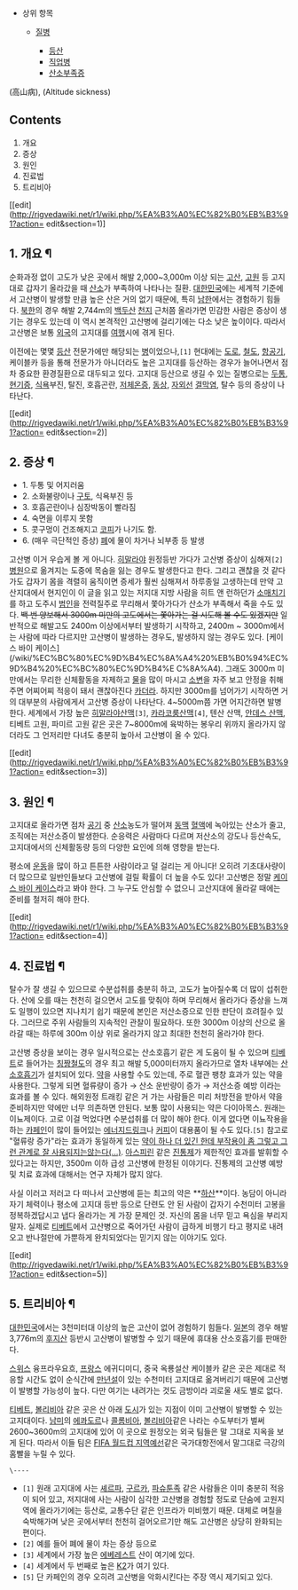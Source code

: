   * 상위 항목  

    * [질병](%EC%A7%88%EB%B3%91.md)  

      * [등산](%EB%93%B1%EC%82%B0.md)
      * [직업병](%EC%A7%81%EC%97%85%EB%B3%91.md)
      * [산소부족증](%EC%82%B0%EC%86%8C%EB%B6%80%EC%A1%B1%EC%A6%9D.md)  

(高山病), (Altitude sickness)

## Contents

    

1. 개요 
2. 증상 
3. 원인 
4. 진료법 
5. 트리비아 

[[edit](http://rigvedawiki.net/r1/wiki.php/%EA%B3%A0%EC%82%B0%EB%B3%91?action=
edit&section=1)]

## 1. 개요 ¶

순화과정 없이 고도가 낮은 곳에서 해발 2,000~3,000m 이상 되는 [고산](%EA%B3%A0%EC%82%B0.md),
[고원](%EA%B3%A0%EC%9B%90.md) 등 고지대로 갑자기 올라갔을 때
[산소](%EC%82%B0%EC%86%8C.md)가 부족하여 나타나는 질환.
[대한민국](%EB%8C%80%ED%95%9C%EB%AF%BC%EA%B5%AD.md)에는 세계적 기준에서 고산병이 발생할 만큼 높은
산은 거의 없기 때문에, 특히 [남한](%EB%82%A8%ED%95%9C.md)에서는 경험하기 힘들다.
[북한](%EB%B6%81%ED%95%9C.md)의 경우 해발 2,744m의
[백두산](%EB%B0%B1%EB%91%90%EC%82%B0.md) [천지](%EC%B2%9C%EC%A7%80.md) 근처쯤
올라가면 민감한 사람은 증상이 생기는 경우도 있는데 이 역시 본격적인 고산병에 걸리기에는 다소 낮은 높이이다. 따라서 고산병은 보통
[외국](%EC%99%B8%EA%B5%AD.md)의 고지대를 [여행](%EC%97%AC%ED%96%89.md)시에 겪게 된다.

  

이전에는 몇몇 [등산](%EB%93%B1%EC%82%B0.md) 전문가에만 해당되는
[병](%EB%B3%91.md)이었으나,`[1]` 현대에는 [도로](%EB%8F%84%EB%A1%9C.md),
[철도](%EC%B2%A0%EB%8F%84.md), [항공기](%ED%95%AD%EA%B3%B5%EA%B8%B0.md), 케이블카
등을 통해 전문가가 아니더라도 높은 고지대를 등산하는 경우가 늘어나면서 점차 중요한 환경질환으로 대두되고 있다. 고지대 등산으로 생길 수
있는 질병으로는 [두통](%EB%91%90%ED%86%B5.md),
[현기증](%ED%98%84%EA%B8%B0%EC%A6%9D.md), [식욕](%EC%8B%9D%EC%9A%95.md)부진,
탈진, 호흡곤란, [저체온증](%EC%A0%80%EC%B2%B4%EC%98%A8%EC%A6%9D.md),
[동상](%EB%8F%99%EC%83%81.md), [자외선](%EC%9E%90%EC%99%B8%EC%84%A0.md)
[결막염](%EA%B2%B0%EB%A7%89%EC%97%BC.md), 탈수 등의 증상이 나타난다.

  

[[edit](http://rigvedawiki.net/r1/wiki.php/%EA%B3%A0%EC%82%B0%EB%B3%91?action=
edit&section=2)]

## 2. 증상 ¶

  * 1\. 두통 및 어지러움
  * 2\. 소화불량이나 [구토](%EA%B5%AC%ED%86%A0.md), 식욕부진 등
  * 3\. 호흡곤란이나 심장박동이 빨라짐
  * 4\. 숙면을 이루지 못함
  * 5\. 콧구멍이 건조해지고 [코피](%EC%BD%94%ED%94%BC.md)가 나기도 함.
  * 6\. (매우 극단적인 증상) [폐](%ED%8F%90.md)에 물이 차거나 뇌부종 등 발생  

고산병 이거 우습게 볼 게 아니다. [히말라야](%ED%9E%88%EB%A7%90%EB%9D%BC%EC%95%BC.md) 원정등반
가다가 고산병 증상이 심해져`[2]` [병원](%EB%B3%91%EC%9B%90.md)으로 옮겨지는 도중에 목숨을 잃는 경우도
발생한다고 한다. 그리고 괜찮을 것 같다가도 갑자기 몸을 격렬히 움직이면 증세가 훨씬 심해져서 하루종일 고생하는데 만약 고산지대에서 현지인이
이 글을 읽고 있는 저지대 지방 사람을 히트 앤 런하던가
[소매치기](%EC%86%8C%EB%A7%A4%EC%B9%98%EA%B8%B0.md)를 하고 도주시
[범인](%EB%B2%94%EC%9D%B8.md)을 전력질주로 무리해서 쫓아가다가 산소가 부족해서 죽을 수도 있다. <del>백 번
양보해서 3000m 미만의 고도에서는 쫓아가는 걸 시도해 볼 수도 있겠지만</del> 일반적으로 해발고도 2400m 이상에서부터 발생하기
시작하고, 2400m ~ 3000m에서는 사람에 따라 다르지만 고산병이 발생하는 경우도, 발생하지 않는 경우도 있다. [케이스 바이 케이스]
(/wiki/%EC%BC%80%EC%9D%B4%EC%8A%A4%20%EB%B0%94%EC%9D%B4%20%EC%BC%80%EC%9D%B4%E
C%8A%A4). 그래도 3000m 미만에서는 무리한 신체활동을 자제하고 [물](%EB%AC%BC.md)을 많이 마시고
[소변](%EC%86%8C%EB%B3%80.md)을 자주 보고 안정을 취해주면 어찌어찌 적응이 돼서 괜찮아진다
[카더라](%EC%B9%B4%EB%8D%94%EB%9D%BC.md). 하지만 3000m를 넘어가기 시작하면 거의 대부분의 사람에게서
고산병 증상이 나타난다. 4~5000m쯤 가면 어지간하면 발병한다. 세계에서 가장 높은 [히말라야산맥](%ED%9E%88%EB%A7%90%EB%9D%BC%EC%95%BC%20%EC%82%B0%EB%A7%A5.md)`[3]`,
[카라코룸산맥](%EC%B9%B4%EB%9D%BC%EC%BD%94%EB%A3%B8%20%EC%82%B0%EB%A7%A5.md)`[4]`, 텐산
산맥, [안데스 산맥](%EC%95%88%EB%8D%B0%EC%8A%A4%20%EC%82%B0%EB%A7%A5.md), 티베트 고원,
파미르 고원 같은 곳은 7~8000m에 육박하는 봉우리 위까지 올라가지 않더라도 그 언저리만 다녀도 충분히 높아서 고산병이 올 수 있다.

  

[[edit](http://rigvedawiki.net/r1/wiki.php/%EA%B3%A0%EC%82%B0%EB%B3%91?action=
edit&section=3)]

## 3. 원인 ¶

고지대로 올라가면 점차 [공기](%EA%B3%B5%EA%B8%B0.md) 중
[산소](%EC%82%B0%EC%86%8C.md)농도가 떨어져 [동맥](%EB%8F%99%EB%A7%A5.md)
[혈액](%ED%98%88%EC%95%A1.md)에 녹아있는 산소가 줄고, 조직에는 저산소증이 발생한다. 순응력은 사람마다 다르며
저산소의 강도나 등산속도, 고지대에서의 신체활동량 등의 다양한 요인에 의해 영향을 받는다.

  

평소에 [운동](%EC%9A%B4%EB%8F%99.md)을 많이 하고 튼튼한 사람이라고 덜 걸리는 게 아니다! 오히려 기초대사량이 더
많으므로 일반인들보다 고산병에 걸릴 확률이 더 높을 수도 있다! 고산병은 정말 [케이스 바이 케이스](%EC%BC%80%EC%9D%B4%EC%8A%A4%20%EB%B0%94%EC%9D%B4%20%EC%BC%80%EC%9D%B4%EC%8A%A4.md)라고 봐야 한다. 그
누구도 안심할 수 없으니 고산지대에 올라갈 때에는 준비를 철저히 해야 한다.

  

[[edit](http://rigvedawiki.net/r1/wiki.php/%EA%B3%A0%EC%82%B0%EB%B3%91?action=
edit&section=4)]

## 4. 진료법 ¶

탈수가 잘 생길 수 있으므로 수분섭취를 충분히 하고, 고도가 높아질수록 더 많이 섭취한다. 산에 오를 때는 천천히 걸으면서 고도를 맞춰야
하며 무리해서 올라가다 증상을 느껴도 일행이 있으면 지나치기 쉽기 때문에 본인은 저산소증으로 인한 판단이 흐려질수 있다. 그러므로 주위
사람들의 지속적인 관찰이 필요하다. 또한 3000m 이상의 산으로 올라갈 때는 하루에 300m 이상 위로 올라가지 않고 최대한 천천히
올라가야 한다.

  

고산병 증상을 보이는 경우 일시적으로는 산소호흡기 같은 게 도움이 될 수 있으며
[티베트](%ED%8B%B0%EB%B2%A0%ED%8A%B8.md)로 들어가는
[칭짱철도](%EC%B9%AD%EC%A7%B1%EC%B2%A0%EB%8F%84.md)의 경우 최고 해발 5,000미터까지 올라가므로
열차 내부에는 [산소호흡기](%EC%82%B0%EC%86%8C%ED%98%B8%ED%9D%A1%EA%B8%B0.md)가 설치되어 있다.
[약](%EC%95%BD.md)을 사용할 수도 있는데, 주로 혈관 팽창 효과가 있는 약을 사용한다. 그렇게 되면 혈류량이 증가 → 산소
운반량이 증가 → 저산소증 예방 이라는 효과를 볼 수 있다. 해외원정 트래킹 같은 거 가는 사람들은 미리 처방전을 받아서 약을 준비하지만
약에만 너무 의존하면 안된다. 보통 많이 사용되는 약은 다이아목스. 원래는 이뇨제이다. 고로 이걸 먹었다면 수분섭취를 더 많이 해야 한다.
이게 없다면 이뇨작용을 하는 [카페인](%EC%B9%B4%ED%8E%98%EC%9D%B8.md)이 많이 들어있는
[에너지드링크](%EC%97%90%EB%84%88%EC%A7%80%EB%93%9C%EB%A7%81%ED%81%AC.md)나
[커피](%EC%BB%A4%ED%94%BC.md)이 대용품이 될 수도 있다.`[5]` 참고로 "혈류랑 증가"라는 효과가 동일하게 있는
[약이 하나 더 있긴 한데 부작용이 좀 그렇고 그런 관계로 잘 사용되지는않는다(...)](%EB%B9%84%EC%95%84%EA%B7%B8%EB%9D%BC.md).
[아스피린](%EC%95%84%EC%8A%A4%ED%94%BC%EB%A6%B0.md) 같은
[진통제](%EC%A7%84%ED%86%B5%EC%A0%9C.md)가 제한적인 효과를 발휘할 수 있다고는 하지만, 3500m 이하 급성
고산병에 한정된 이야기다. 진통제의 고산병 예방 및 치료 효과에 대해서는 연구 자체가 많지 않다.

  

사실 이러고 저러고 다 떠나서 고산병에 듣는 최고의 약은 **[하산](%ED%95%98%EC%82%B0.md)**이다. 농담이 아니라
자기 체력이나 평소에 고지대 등반 등으로 단련도 안 된 사람이 갑자기 수천미터 고봉을 정복하겠답시고 냅다 올라가는 게 가장 문제인 것.
자신의 몸을 너무 믿고 욕심을 부리지 말자. 실제로 [티베트](%ED%8B%B0%EB%B2%A0%ED%8A%B8.md)에서 고산병으로
죽어가던 사람이 급하게 비행기 타고 평지로 내려오고 반나절만에 가뿐하게 완치되었다는 믿기지 않는 이야기도 있다.

  

[[edit](http://rigvedawiki.net/r1/wiki.php/%EA%B3%A0%EC%82%B0%EB%B3%91?action=
edit&section=5)]

## 5. 트리비아 ¶

[대한민국](%EB%8C%80%ED%95%9C%EB%AF%BC%EA%B5%AD.md)에서는 3천미터대 이상의 높은 고산이 없어 경험하기
힘들다. [일본](%EC%9D%BC%EB%B3%B8.md)의 경우 해발 3,776m의
[후지산](%ED%9B%84%EC%A7%80%EC%82%B0.md) 등반시 고산병이 발병할 수 있기 때문에 휴대용 산소호흡기를
판매한다.

  

[스위스](%EC%8A%A4%EC%9C%84%EC%8A%A4.md) 융프라우요흐,
[프랑스](%ED%94%84%EB%9E%91%EC%8A%A4.md) 에귀디미디, 중국 옥룡설산 케이블카 같은 곳은 제대로 적응할 시간도
없이 순식간에 [만년설](%EB%A7%8C%EB%85%84%EC%84%A4.md)이 있는 수천미터 고지대로 옮겨버리기 때문에 고산병이
발병할 가능성이 높다. 다만 여기는 내려가는 것도 금방이라 괴로울 새도 별로 없다.

  

[티베트](%ED%8B%B0%EB%B2%A0%ED%8A%B8.md),
[볼리비아](%EB%B3%BC%EB%A6%AC%EB%B9%84%EC%95%84.md) 같은 곳은 산 아래
[도시](%EB%8F%84%EC%8B%9C.md)가 있는 지점이 이미 고산병이 발병할 수 있는 고지대이다.
[남미](%EB%82%A8%EB%AF%B8.md)의
[에콰도르](%EC%97%90%EC%BD%B0%EB%8F%84%EB%A5%B4.md)나
[콜롬비아](%EC%BD%9C%EB%A1%AC%EB%B9%84%EC%95%84.md),
[볼리비아](%EB%B3%BC%EB%A6%AC%EB%B9%84%EC%95%84.md)같은 나라는 수도부터가 벌써 2600~3600m의
고지대에 있어 이 곳으로 원정오는 외국 팀들은 말 그대로 지옥을 보게 된다. 따라서 이들 팀은 [FIFA 월드컵 지역예선](FIFA%20%EC%9B%94%EB%93%9C%EC%BB%B5%20%EC%A7%80%EC%97%AD%EC%98%88%EC%84%A0.md)같은
국가대항전에서 말그대로 극강의 홈빨을 누릴 수 있다.

`\----`

  * `[1]` 원래 고지대에 사는 [셰르파](%EC%85%B0%EB%A5%B4%ED%8C%8C.md), [구르카](%EA%B5%AC%EB%A5%B4%EC%B9%B4.md), [파슈툰족](%ED%8C%8C%EC%8A%88%ED%88%B0%EC%A1%B1.md) 같은 사람들은 이미 충분히 적응이 되어 있고, 저지대에 사는 사람이 심각한 고산병을 경험할 정도로 단숨에 고원지역에 올라가기에는 등산로, 교통수단 같은 인프라가 미비했기 때문. 대체로 며칠을 숙박해가며 낮은 곳에서부터 천천히 걸어오르기만 해도 고산병은 상당히 완화되는 편이다.
  * `[2]` 예를 들어 폐에 물이 차는 증상 등으로
  * `[3]` 세계에서 가장 높은 [에베레스트](%EC%97%90%EB%B2%A0%EB%A0%88%EC%8A%A4%ED%8A%B8.md) 산이 여기에 있다.
  * `[4]` 세계에서 두 번째로 높은 [K2](K2.md)가 여기 있다.
  * `[5]` 단 카페인의 경우 오히려 고산병을 악화시킨다는 주장 역시 제기되고 있다.

